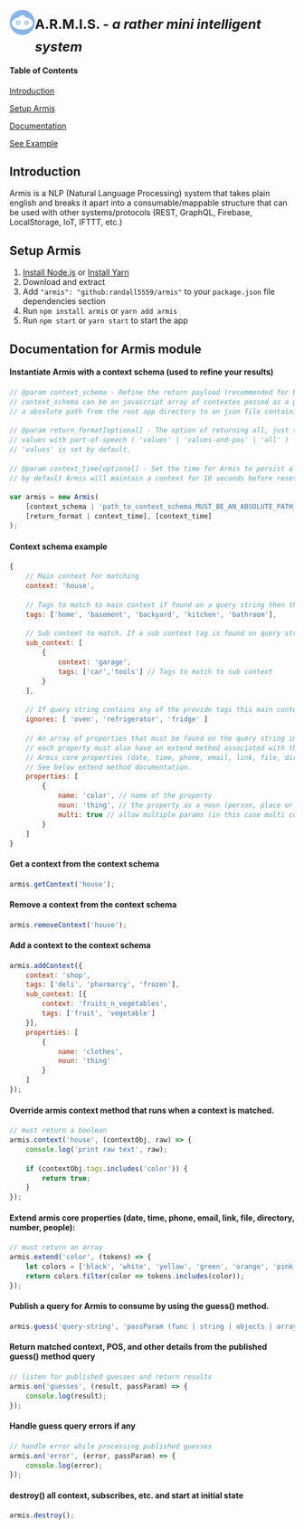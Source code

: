 
<div>
    <span>
         <img align="left" width="45" height="45" src="https://raw.githubusercontent.com/randall5559/armis/master/assets/logo.png" />
        <h1><sub>A.R.M.I.S. - <i>a rather mini intelligent system</i></sub></h1>
    </span>
</div>

#### Table of Contents

[Introduction](https://github.com/randall5559/armis#introduction)

[Setup Armis](https://github.com/randall5559/armis#setup-armis)

[Documentation](https://github.com/randall5559/armis#documentation-for-armis-module)

[See Example]()




## Introduction

Armis is a NLP (Natural Language Processing) system that takes plain english
and breaks it apart into a consumable/mappable structure that can be used with
other systems/protocols (REST, GraphQL, Firebase, LocalStorage, IoT, IFTTT, etc.)


## Setup Armis

1. [Install Node.js](https://nodejs.org/en/download/) or [Install Yarn](https://yarnpkg.com/lang/en/docs/install/)
2. Download and extract
3. Add ```"armis": "github:randall5559/armis"``` to your ```package.json``` file dependencies section
4. Run ```npm install armis``` or ```yarn add armis```
7. Run `npm start` or ```yarn start``` to start the app


## Documentation for Armis module

#### Instantiate Armis with a context schema (used to refine your results)

```javascript
// @param context_schema - Refine the return payload (recommended for better mapping to DB)
// context_schema can be an javascript array of contextes passed as a parameter or
// a absolute path from the root app directory to an json file containing an array of contextes.

// @param return_format[optional] - The option of returning all, just the data with values or
// values with part-of-speech ( 'values' | 'values-and-pos' | 'all' )
// 'values' is set by default.

// @param context_time[optional] - Set the time for Armis to persist a context in seconds.
// by default Armis will maintain a context for 10 seconds before reseting state back to start.

var armis = new Armis(
    [context_schema | 'path_to_context_schema_MUST_BE_AN_ABSOLUTE_PATH_FROM_APP_ROOT_DIR'],
    [return_format | context_time], [context_time]
);
```


#### Context schema example

```javascript
{
    // Main context for matching
    context: 'house',

    // Tags to match to main context if found on a query string then the main context object is returned
    tags: ['home', 'basement', 'backyard', 'kitchen', 'bathroom'],

    // Sub context to match. If a sub context tag is found on query string then the main context object is returned
    sub_context: [
        {
            context: 'garage',
            tags: ['car','tools'] // Tags to match to sub context
        }
    ],

    // If query string contains any of the provide tags this main context with not be returned
    ignores: [ 'oven', 'refrigerator', 'fridge' ]

    // An array of properties that must be found on the query string in order for a main context to be returned
    // each property must also have an extend method associated with the name if it's not one of
    // Armis core properties (date, time, phone, email, link, file, directory, number, people).
    // See below extend method documentation.
    properties: [
        {
            name: 'color', // name of the property
            noun: 'thing', // the property as a noun (person, place or thing)
            multi: true // allow multiple params (in this case multi colors)
        }
    ]
}
```


#### Get a context from the context schema

```javascript
armis.getContext('house');
```


#### Remove a context from the context schema

```javascript
armis.removeContext('house');
```


#### Add a context to the context schema

```javascript
armis.addContext({
    context: 'shop',
    tags: ['deli', 'pharmarcy', 'frozen'],
    sub_context: [{
        context: 'fruits_n_vegetables',
        tags: ['fruit', 'vegetable']
    }],
    properties: [
        {
            name: 'clothes',
            noun: 'thing'
        }
    ]
});
```


#### Override armis context method that runs when a context is matched.

```javascript
// must return a boolean
armis.context('house', (contextObj, raw) => {
    console.log('print raw text', raw);

    if (contextObj.tags.includes('color')) {
        return true;
    }
});
```


#### Extend armis core properties (date, time, phone, email, link, file, directory, number, people):

```javascript
// must return an array
armis.extend('color', (tokens) => {
    let colors = ['black', 'white', 'yellow', 'green', 'orange', 'pink', 'blue'];
    return colors.filter(color => tokens.includes(color));
});
```


#### Publish a query for Armis to consume by using the guess() method.

```javascript
armis.guess('query-string', 'passParam (func | string | objects | array | number)');
```


#### Return matched context, POS, and other details from the published guess() method query

```javascript
// listen for published guesses and return results
armis.on('guesses', (result, passParam) => {
    console.log(result);
});
```


#### Handle guess query errors if any

```javascript
// handle error while processing published guesses
armis.on('error', (error, passParam) => {
    console.log(error);
});
```


#### destroy() all context, subscribes, etc. and start at initial state

```javascript
armis.destroy();
```
